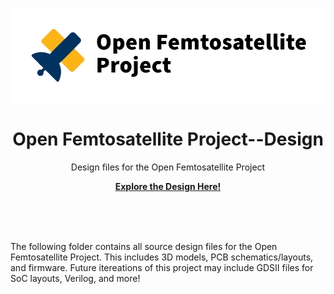 <p align="center">
    <img src="../docs/assets/logoCover.png" />
    <h1 align="center">Open Femtosatellite Project--Design</h1>
    <p align="center">Design files for the Open Femtosatellite Project</p>
    <p align="center"><strong><a href="https://femtosat.marvinlin.space/src/physicalDesign/design-premise.html">Explore the Design Here!</a></strong></p>
    <br><br><br>
</p>

The following folder contains all source design files for the Open Femtosatellite Project. This includes 3D models, PCB schematics/layouts, and firmware. Future itereations of this project may include GDSII files for SoC layouts, Verilog, and more!

